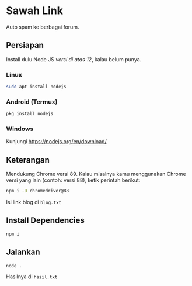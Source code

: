 # Sawah Link

Auto spam ke berbagai forum.

## Persiapan

Install dulu Node JS _versi di atas 12_, kalau belum punya.

### Linux

```bash
sudo apt install nodejs
```

### Android (Termux)

```bash
pkg install nodejs
```

### Windows

Kunjungi https://nodejs.org/en/download/

## Keterangan

Mendukung Chrome versi 89. Kalau misalnya kamu menggunakan Chrome versi yang lain (contoh: versi 88), ketik perintah berikut:

```bash
npm i -D chromedriver@88
```

Isi link blog di `blog.txt`

## Install Dependencies

```bash
npm i
```

## Jalankan

```bash
node .
```

Hasilnya di `hasil.txt`